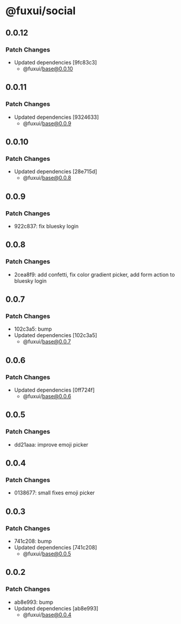 # @fuxui/social

## 0.0.12

### Patch Changes

- Updated dependencies [9fc83c3]
  - @fuxui/base@0.0.10

## 0.0.11

### Patch Changes

- Updated dependencies [9324633]
  - @fuxui/base@0.0.9

## 0.0.10

### Patch Changes

- Updated dependencies [28e715d]
  - @fuxui/base@0.0.8

## 0.0.9

### Patch Changes

- 922c837: fix bluesky login

## 0.0.8

### Patch Changes

- 2cea8f9: add confetti, fix color gradient picker, add form action to bluesky login

## 0.0.7

### Patch Changes

- 102c3a5: bump
- Updated dependencies [102c3a5]
  - @fuxui/base@0.0.7

## 0.0.6

### Patch Changes

- Updated dependencies [0ff724f]
  - @fuxui/base@0.0.6

## 0.0.5

### Patch Changes

- dd21aaa: improve emoji picker

## 0.0.4

### Patch Changes

- 0138677: small fixes emoji picker

## 0.0.3

### Patch Changes

- 741c208: bump
- Updated dependencies [741c208]
  - @fuxui/base@0.0.5

## 0.0.2

### Patch Changes

- ab8e993: bump
- Updated dependencies [ab8e993]
  - @fuxui/base@0.0.4
